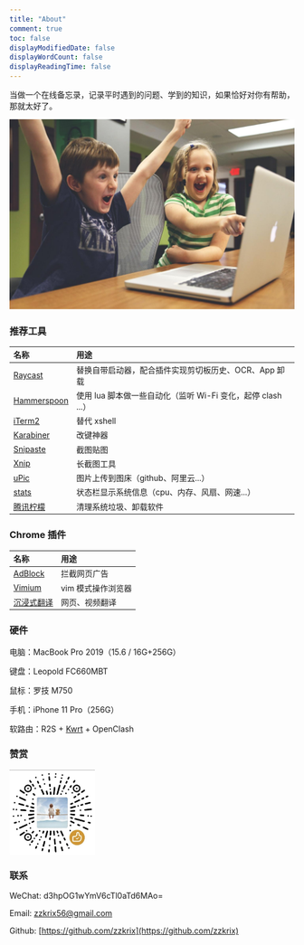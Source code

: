 ```yaml
---
title: "About"
comment: true
toc: false
displayModifiedDate: false
displayWordCount: false
displayReadingTime: false
---
```


当做一个在线备忘录，记录平时遇到的问题、学到的知识，如果恰好对你有帮助，那就太好了。

![eureka](https://raw.githubusercontent.com/zzkrix/blog-images/main/assets/2024-01-22-14-51-MgyDly.jpg)

### 推荐工具

| 名称 | 用途 |
| :--- | :--- |
| [Raycast](https://www.raycast.com/) | 替换自带启动器，配合插件实现剪切板历史、OCR、App 卸载 |
| [Hammerspoon](https://www.hammerspoon.org/) | 使用 lua 脚本做一些自动化（监听 Wi-Fi 变化，起停 clash ...） |
| [iTerm2](https://iterm2.com/) | 替代 xshell |
| [Karabiner](https://karabiner-elements.pqrs.org/) | 改键神器 |
| [Snipaste](https://zh.snipaste.com/) | 截图贴图 |
| [Xnip](https://zh.xnipapp.com/) | 长截图工具 |
| [uPic](https://github.com/gee1k/uPic) | 图片上传到图床（github、阿里云...）|
| [stats](https://github.com/exelban/stats) | 状态栏显示系统信息（cpu、内存、风扇、网速...）|
| [腾讯柠檬](https://lemon.qq.com/) | 清理系统垃圾、卸载软件 |

### Chrome 插件

| 名称 | 用途 |
| :--- | :--- |
| [AdBlock](https://chromewebstore.google.com/detail/adblock-%E6%8B%A6%E6%88%AA%E6%95%B4%E4%B8%AA%E7%BD%91%E7%BB%9C%E7%9A%84%E5%B9%BF%E5%91%8A/gighmmpiobklfepjocnamgkkbiglidom) | 拦截网页广告 |
| [Vimium](https://chromewebstore.google.com/detail/vimium/dbepggeogbaibhgnhhndojpepiihcmeb) | vim 模式操作浏览器 |
| [沉浸式翻译](https://chromewebstore.google.com/detail/%E6%B2%89%E6%B5%B8%E5%BC%8F%E7%BF%BB%E8%AF%91-%E7%BD%91%E9%A1%B5%E7%BF%BB%E8%AF%91%E6%8F%92%E4%BB%B6-pdf%E7%BF%BB%E8%AF%91-%E5%85%8D%E8%B4%B9/bpoadfkcbjbfhfodiogcnhhhpibjhbnh) | 网页、视频翻译|

### 硬件

电脑：MacBook Pro 2019（15.6 / 16G+256G）

键盘：Leopold FC660MBT

鼠标：罗技 M750

手机：iPhone 11 Pro（256G）

软路由：R2S + [Kwrt](https://github.com/kiddin9/Kwrt) + OpenClash

### 赞赏

<div style="display: flex; gap: 0; justify-content: flex-start; align-items: flex-start;">
    <img src="https://raw.githubusercontent.com/zzkrix/blog-images/main/assets/2025-04-02-13-58-ZBtu1M.jpg" style="width: 30%; margin: 0; padding: 0;">
</div>

### 联系

WeChat: d3hpOG1wYmV6cTl0aTd6MAo=

Email: [zzkrix56@gmail.com](mailto:zzkrix56@gmail.com)

Github: [https://github.com/zzkrix](https://github.com/zzkrix)
